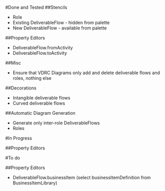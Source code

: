 #Done and Tested
##Stencils
 - Role
 - Existing  DeliverableFlow - hidden from palette
 - New DeliverableFlow - available from palette

##Property Editors
 - DeliverableFlow.fromActivity
 - DeliverableFlow.toActivity
 
##Misc
 - Ensure that VDRC Diagrams only add and delete deliverable flows and roles, nothing else

##Decorations
 - Intangible deliverable flows
 - Curved deliverable flows

##Automatic Diagram Generation
 - Generate only inter-role DeliverableFlows
 - Roles
 
#In Progress

##Property Editors

#To do

##Property Editors
 - DeliverableFlow.businessItem (select businessItemDefinition from BusinessItemLibrary)

